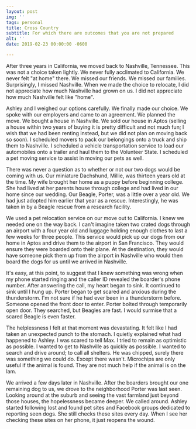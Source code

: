 ```yaml
---
layout: post
img: ''
tags: personal
title: Cross Country
subtitle: For which there are outcomes that you are not prepared
alt: ''
date: 2019-02-23 00:00:00 -0600

---
```

After three years in California, we moved back to Nashville, Tennessee. This was not a choice taken lightly. We never fully acclimated to California. We never felt "at home" there. We missed our friends. We missed our families. Surprisingly, I missed Nashville. When we made the choice to relocate, I did not appreciate how much Nashville had grown on us. I did not appreciate how much Nashville felt like "home".

Ashley and I weighed our options carefully. We finally made our choice. We spoke with our employers and came to an agreement. We planned the move. We bought a house in Nashville. We sold our house in Aptos (selling a house within two years of buying it is pretty difficult and not much fun; I wish that we had been renting instead, but we did not plan on moving back so soon). I scheduled movers to pack our belongings onto a truck and ship them to Nashville. I scheduled a vehicle transportation service to load our automobiles onto a trailer and haul them to the Volunteer State. I scheduled a pet moving service to assist in moving our pets as well.

There was never a question as to whether or not our two dogs would be coming with us. Our miniature Dachshund, Millie, was thirteen years old at the time. My wife brought her home as a puppy before beginning college. She had lived at her parents house through college and had lived in our home since our wedding. Our Beagle, Porter, was a little over a year old. We had just adopted him earlier that year as a rescue. Interestingly, he was taken in by a Beagle rescue from a research facility.

We used a pet relocation service on our move out to California. I knew we needed one on the way back. I can't imagine taken two crated dogs through an airport with a four year old and luggage holding enough clothes to last a few weeks for three people. This service would pick up our dogs from our home in Aptos and drive them to the airport in San Francisco. They would ensure they were boarded onto their plane. At the destination, they would have someone pick them up from the airport in Nashville who would then board the dogs for us until we arrived in Nashville.

It's easy, at this point, to suggest that I knew something was wrong when my phone started ringing and the caller ID revealed the boarder's phone number. After answering the call, my heart began to sink. It continued to sink until I hung up. Porter began to get scared and anxious during the thunderstorm. I'm not sure if he had ever been in a thunderstorm before. Someone opened the front door to enter. Porter bolted through temporarily open door. They searched, but Beagles are fast. I would surmise that a scared Beagle is even faster.

The helplessness I felt at that moment was devastating. It felt like I had taken an unexpected punch to the stomach. I quietly explained what had happened to Ashley. I was scared to tell Max. I tried to remain as optimistic as possible. I wanted to get to Nashville as quickly as possible. I wanted to search and drive around; to call all shelters. He was chipped, surely there was something we could do. Except there wasn't. Microchips are only useful if the animal is found. They are not much help if the animal is on the lam.

We arrived a few days later in Nashville. After the boarders brought our one remaining dog to us, we drove to the neighborhood Porter was last seen. Looking around at the suburb and seeing the vast farmland just beyond those houses, the hopelessness became deeper. We called around. Ashley started following lost and found pet sites and Facebook groups dedicated to reporting seen dogs. She still checks these sites every day. When I see her checking these sites on her phone, it just reopens the wound.